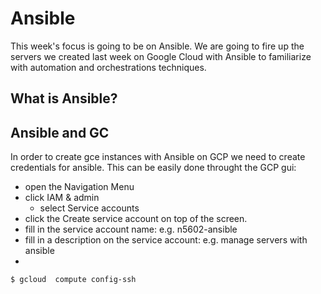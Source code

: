 # Ansible


This week's focus is going to be on Ansible. We are going to fire up the servers we created last
week on Google Cloud with Ansible to familiarize with automation and orchestrations techniques.

## What is Ansible?


## Ansible and GC

In order to create gce instances with Ansible on GCP we need to create credentials for ansible. 
This can be easily done throught the GCP gui:
- open the Navigation Menu
- click IAM & admin
  - select Service accounts
- click the Create service account on top of the screen.
- fill in the service account name: e.g. n5602-ansible
- fill in a description on the service account: e.g. manage servers with ansible
-


    $ gcloud  compute config-ssh
